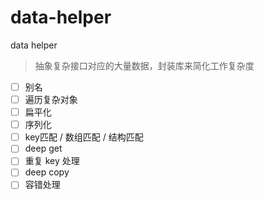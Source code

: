 # data-helper

data helper

> 抽象复杂接口对应的大量数据，封装库来简化工作复杂度

* [ ] 别名
* [ ] 遍历复杂对象
* [ ] 扁平化
* [ ] 序列化
* [ ] key匹配 / 数组匹配 / 结构匹配
* [ ] deep get
* [ ] 重复 key 处理
* [ ] deep copy
* [ ] 容错处理

